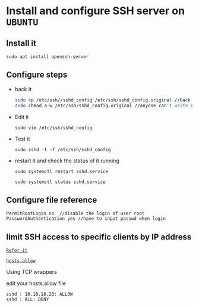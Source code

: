 # Install and configure SSH server on `UBUNTU`


## Install it 

`sudo apt install openssh-server `


## Configure steps  

- back it 


    ```bash
    sudo cp /etc/ssh//sshd_config /etc/ssh/sshd_config.original //back
    sudo chmod a-w /etc/ssh/sshd_config.original //anyone can't write it 
    ```
- Edit it 

    `sudo vim /etc/ssh/sshd_config`

- Test it 

    `sudo sshd -t -f /etc/ssh/sshd_config`

- restart it and check the status of it running 

    `sudo systemctl restart sshd.service`

    `sudo systemctl status sshd.service`

## Configure file reference 

```
PermitRootLogin no  //disable the login of user root 
PasswordAuthentication yes //have to input passwd when login 

```

## limit SSH access to specific clients by IP address 


[`Refer it`](https://unix.stackexchange.com/questions/406245/limit-ssh-access-to-specific-clients-by-ip-addr)

[`hosts.allow`](https://www.smartdomotik.com/2015/02/09/using-etchosts-allow-and-etchosts-deny-to-secure-unix/)

Using TCP wrappers 

edit your hosts.allow file 

```
sshd : 10.10.18.23: ALLOW                                                  
sshd : ALL: DENY    
```





